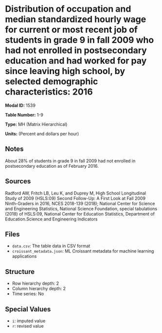 # Distribution of occupation and median standardized hourly wage for current or most recent job of students in grade 9 in fall 2009 who had not enrolled in postsecondary education and had worked for pay since leaving high school, by selected demographic characteristics: 2016

**Modal ID:** 1539

**Table Number:** 1-9

**Type:** MH (Matrix Hierarchical)

**Units:** (Percent and dollars per hour)

## Notes

About 28% of students in grade 9 in fall 2009 had not enrolled in postsecondary education as of February 2016.

## Sources

Radford AW, Fritch LB, Leu K, and Duprey M, High School Longitudinal Study of 2009 (HSLS:09) Second Follow-Up: A First Look at Fall 2009 Ninth-Graders in 2016, NCES 2018-139 (2018); National Center for Science and Engineering Statistics, National Science Foundation, special tabulations (2018) of HSLS:09, National Center for Education Statistics, Department of Education.Science and Engineering Indicators

## Files

- `data.csv`: The table data in CSV format
- `croissant_metadata.json`: ML Croissant metadata for machine learning applications

## Structure

- Row hierarchy depth: 2
- Column hierarchy depth: 2
- Time series: No

## Special Values

- `i`: imputed value
- `r`: revised value
